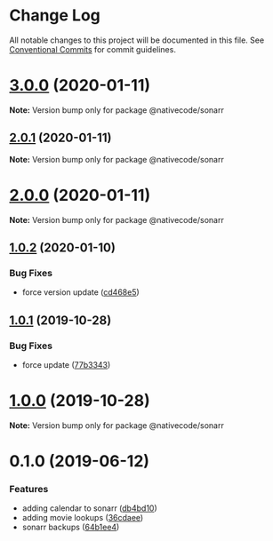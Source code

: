 # Change Log

All notable changes to this project will be documented in this file.
See [Conventional Commits](https://conventionalcommits.org) for commit guidelines.

# [3.0.0](https://git.nativecode.net/nativecode/media-clients/compare/@nativecode/sonarr@3.0.0-next.3...@nativecode/sonarr@3.0.0) (2020-01-11)

**Note:** Version bump only for package @nativecode/sonarr





## [2.0.1](https://git.nativecode.net/nativecode/media-clients/compare/@nativecode/sonarr@2.0.1-next.2...@nativecode/sonarr@2.0.1) (2020-01-11)

**Note:** Version bump only for package @nativecode/sonarr





# [2.0.0](https://git.nativecode.net/nativecode/media-clients/compare/@nativecode/sonarr@2.0.0-next.3...@nativecode/sonarr@2.0.0) (2020-01-11)

**Note:** Version bump only for package @nativecode/sonarr





## [1.0.2](https://git.nativecode.net/nativecode/media-clients/compare/@nativecode/sonarr@1.0.2-next.1...@nativecode/sonarr@1.0.2) (2020-01-10)


### Bug Fixes

* force version update ([cd468e5](https://git.nativecode.net/nativecode/media-clients/commits/cd468e5c7e9c4fdc553465865aaaba706d375e12))





## [1.0.1](https://git.nativecode.net/nativecode/media-clients/compare/@nativecode/sonarr@1.0.0...@nativecode/sonarr@1.0.1) (2019-10-28)


### Bug Fixes

* force update ([77b3343](https://git.nativecode.net/nativecode/media-clients/commits/77b33435d5b1a7a1c76d74ad085cf8c9940b0ec8))





# [1.0.0](https://git.nativecode.net/nativecode/media-clients/compare/@nativecode/sonarr@1.0.0-next.2...@nativecode/sonarr@1.0.0) (2019-10-28)

**Note:** Version bump only for package @nativecode/sonarr





# 0.1.0 (2019-06-12)


### Features

* adding calendar to sonarr ([db4bd10](https://git.nativecode.net/nativecode/media-clients/commits/db4bd10))
* adding movie lookups ([36cdaee](https://git.nativecode.net/nativecode/media-clients/commits/36cdaee))
* sonarr backups ([64b1ee4](https://git.nativecode.net/nativecode/media-clients/commits/64b1ee4))
